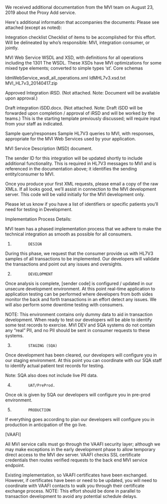 We received additional documentation from the MVI team on August 23, 2019 about the Proxy Add service. 

Here's additional information that accompanies the documents:
Please see attached (except as noted):
 
Integration checklist
Checklist of items to be accomplished for this effort.  Will be delineated by who’s responsible: MVI, integration consumer, or jointly.
 
MVI Web Service WSDL and XSD, with definitions for all operations including the 1301
The WSDL. 
These XSDs have MVI optimizations for some mixed type elements; converted to simple types ‘st’.
Core schemas
 
IdmWebService_wsdl_all_operations.xml
IdMHL7v3.xsd.txt
MVI_HL7v3_20140417.zip
 
Approved Integration iRSD. (Not attached. Note:  Document will be available upon approval.)
 
Draft integration iSDD.docx.  (Not attached. Note: Draft iSDD will be forwarded upon completion / approval of iRSD and will be worked by the teams.)
This is the starting template previously discussed; will require input from your staff as indicated.
 
Sample query/responses
Sample HL7V3 queries to MVI, with responses, appropriate for the MVI Web Services used by your application. 
 
MVI Service Description (MSD) document. 
 
The sender ID for this integration will be updated shortly to include additional functionality. This is required in HL7V3 messages to MVI and is referenced in the documentation above; it identifies the sending entity/consumer to MVI.
 
Once you produce your first XML requests, please email a copy of the raw XMLs.  If all looks good, we’ll assist in connection to the MVI development server. This code will be valid initially for the MVI development only.
 
Please let us know if you have a list of identifiers or specific patients you’ll need for testing in Development.
 
Implementation Process Details:
 
MVI team has a phased implementation process that we adhere to make the technical integration as smooth as possible for all consumers.
 
1)            DESIGN
 
During this phase, we request that the consumer provide us with HL7V3 samples of all transactions to be implemented.  Our developers will validate the transactions and point out any issues and oversights.
 
2)            DEVELOPMENT
 
Once analysis is complete, [sender code] is configured / updated in our unsecure development environment.  At this point real-time application to application testing can be performed where developers from both sides monitor the back and forth transactions in an effort detect any issues. We will also perform some downtime testing with consumers.
 
NOTE: This environment contains only dummy data to aid in transaction development.  When ready to test our developers will be able to identify some test records to exercise.  MVI DEV and SQA systems do not contain any “real” PII, and no PII should be sent in consumer requests to these systems.
 
 
3)            STAGING (SQA)
 
Once development has been cleared, our developers will configure you in our staging environment.  At this point you can coordinate with our SQA staff to identify actual patient test records for testing.
 
Note: SQA also does not include live PII data.
 
 
4)            UAT/PreProd.
 
Once ok is given by SQA our developers will configure you in pre-prod environment.
            
 
5)            PRODUCTION
 
If everything goes according to plan our developers will configure you in production in anticipation of the go live.
 
 
 
[VAAFI]
 
All MVI service calls must go through the VAAFI security layer; although we may make exceptions in the early development phase to allow temporary direct access to the MVI dev server.  VAAFI checks SSL certificate credentials then routes verified requests to the back end MVI service endpoint.
 
Existing implementation, so VAAFI certificates have been exchanged. However, if certificates have been or need to be updated, you will need to coordinate with VAAFI contacts to walk you through their certificate exchange process. NOTE: This effort should be done in parallel to transaction development to avoid any potential schedule delays.
